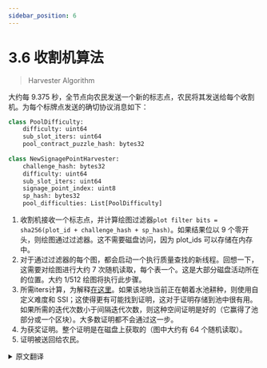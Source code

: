 ```yaml
---
sidebar_position: 6
---
```


# 3.6 收割机算法

> Harvester Algorithm

大约每 9.375 秒，全节点向农民发送一个新的标志点，农民将其发送给每个收割机。为每个标牌点发送的确切协议消息如下：

```python
class PoolDifficulty:
    difficulty: uint64
    sub_slot_iters: uint64
    pool_contract_puzzle_hash: bytes32
    
class NewSignagePointHarvester:
    challenge_hash: bytes32
    difficulty: uint64
    sub_slot_iters: uint64
    signage_point_index: uint8
    sp_hash: bytes32
    pool_difficulties: List[PoolDifficulty]
```

1. 收割机接收一个标志点，并计算绘图过滤器`plot filter bits = sha256(plot_id + challenge_hash + sp_hash)`。如果结果位以 9 个零开头，则绘图通过过滤器。这不需要磁盘访问，因为 plot_ids 可以存储在内存中。
2. 对于通过过滤器的每个图，都会启动一个执行质量查找的新线程。回想一下，这需要对绘图进行大约 7 次随机读取，每个表一个。这是大部分磁盘活动所在的位置。大约 1/512 绘图将执行此步骤。
3. 所需iters计算，为解释[在这里](/docs/03consensus/signage_points_and_infustion_points)。如果该地块当前正在朝着水池耕种，则使用自定义难度和 SSI；这使得更有可能找到证明，这对于证明存储到池中很有用。如果所需的迭代次数小于间隔迭代次数，则这种空间证明是好的（它赢得了池部分或一个区块）。大多数证明都不会通过这一步。
4. 为获奖证明。整个证明是在磁盘上获取的（图中大约有 64 个随机读取）。
5. 证明被送回给农民。

<details>
<summary>原文翻译</summary>

Approximately every 9.375 seconds, the full node sends a new signage point to the farmer, who sends it to each harvester.
The exact protocol message sent for each signage point is the following:

```python
class PoolDifficulty:
    difficulty: uint64
    sub_slot_iters: uint64
    pool_contract_puzzle_hash: bytes32
    
class NewSignagePointHarvester:
    challenge_hash: bytes32
    difficulty: uint64
    sub_slot_iters: uint64
    signage_point_index: uint8
    sp_hash: bytes32
    pool_difficulties: List[PoolDifficulty]
```


1. The harvester receives a signage point, and computes the plot filter `plot filter bits = sha256(plot_id + challenge_hash + sp_hash)`. If the resulting bits start with 9 zeroes, then the plot passes the filter. This does not require disk access, since the plot_ids can be stored in memory.
2. For each of the plots passing the filter, a new thread is started which performs the quality lookups. Recall that this requires around 7 random reads into the plot, one for each table.
This is where the majority of the disk activity will be. About 1/512 plots will perform this step.
3. The required iters are computed, as explained [here](/docs/03consensus/signage_points_and_infustion_points). A custom
difficulty and SSI is used if the plot is currently farming towards a pool; this makes it more likely that a proof will be found, which is useful for proving storage to a pool.
If the required iters is less than the interval iters, this proof of space is good (it has won pool partial or a block).
Most proofs will not pass this step.
5. For winning proofs. the whole proof is fetched on disk (approximately 64 random reads in the plot).
6. The proof is sent back to the farmer.

</details>
